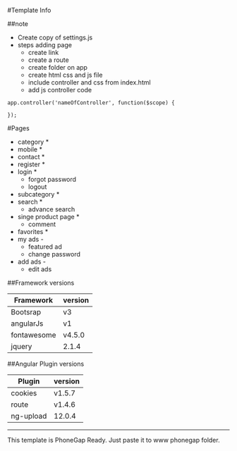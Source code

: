 #Template Info   

##note
* Create copy of settings.js
* steps adding page
	* create link
	* create a route
	* create folder on app
	* create html css and js file
	* include controller and css from index.html
	* add js controller code
```
app.controller('nameOfController', function($scope) {

});
```

#Pages

* category *
* mobile *
* contact *
* register *
* login *
    * forgot password
	* logout
* subcategory *
* search *
    * advance search
* singe product page *
    * comment
* favorites *
* my ads -
    * featured ad
    * change password
* add ads -
    * edit ads


##Framework versions

|Framework	| version|
|-----------|--------|
|Bootsrap	| v3	 |
|angularJs	| v1	 |
|fontawesome| v4.5.0 |
| jquery	| 2.1.4  |


##Angular Plugin versions

| Plugin	| version|
|-----------|--------|
| cookies	| v1.5.7 |
| route		| v1.4.6 |
| ng-upload	| 12.0.4 |
    
    
-------------------------------------

This template is PhoneGap Ready.
Just paste it to www phonegap folder.











